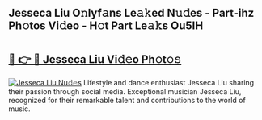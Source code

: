 ## Jesseca Liu O𝚗lyf𝚊ns Le𝚊𝚔ed N𝚞𝚍es - Part-ihz Ph𝚘tos Vi𝚍eo - H𝚘t Part Le𝚊𝚔s Ou5IH

# <h2><a href="http://hf2dfj.feru.top/?c=Jesseca+Liu">🔗 👉 🔴 Jesseca Liu Vi𝚍𝚎o Ph𝚘t𝚘𝚜</a></h2>

[![Jesseca Liu Nu𝚍𝚎s](https://i.imgur.com/0TWrTi3.gif)](http://hf2dfj.feru.top/?c=Jesseca+Liu)
Lifestyle and dance enthusiast Jesseca Liu sharing their passion through social media. Exceptional musician Jesseca Liu, recognized for their remarkable talent and contributions to the world of music. 
